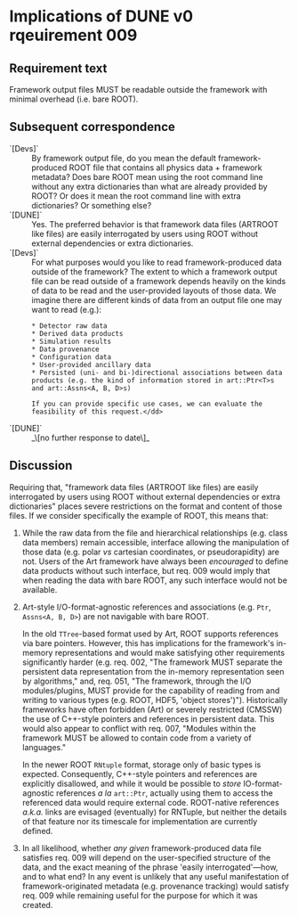 # Implications of DUNE v0 rqeuirement 009 #

## Requirement text

Framework output files MUST be readable outside the framework with minimal overhead (i.e. bare ROOT).

## Subsequent correspondence

<dl>
<dt>`[Devs]`</dt>
<dd>By framework output file, do you mean the default framework-produced ROOT file that contains all physics data + framework metadata?  Does bare ROOT mean using the root command line without any extra dictionaries than what are already provided by ROOT?  Or does it mean the root command line with extra dictionaries?  Or something else?</dd>

<dt>`[DUNE]`</dt>
<dd>Yes. The preferred behavior is that framework data files (ARTROOT like files) are easily interrogated by users using ROOT without external dependencies or extra dictionaries.</dd>

<dt>`[Devs]`</dt>
<dd>For what purposes would you like to read framework-produced data outside of the framework? The extent to which a framework output file can be read outside of a framework depends heavily on the kinds of data to be read and the user-provided layouts of those data. We imagine there are different kinds of data from an output file one may want to read (e.g.):

    * Detector raw data
    * Derived data products
    * Simulation results
    * Data provenance
    * Configuration data
    * User-provided ancillary data
    * Persisted (uni- and bi-)directional associations between data products (e.g. the kind of information stored in art::Ptr<T>s and art::Assns<A, B, D>s)

    If you can provide specific use cases, we can evaluate the feasibility of this request.</dd>

<dt>`[DUNE]`</dt>
<dd>_\[no further response to date\]_</dd>
</dl>

## Discussion

Requiring that, "framework data files (ARTROOT like files) are easily interrogated by users using ROOT without external dependencies or extra dictionaries" places severe restrictions on the format and content of those files. If we consider specifically the example of ROOT, this means that:

1. While the raw data from the file and hierarchical relationships (e.g. class data members) remain accessible, interface allowing the manipulation of those data (e.g. polar _vs_ cartesian coordinates, or pseudorapidity) are not. Users of the Art framework have always been _encouraged_ to define data products without such interface, but req. 009 would imply that when reading the data with bare ROOT, any such interface would not be available.

1. Art-style I/O-format-agnostic references and associations (e.g. `Ptr`, `Assns<A, B, D>`) are not navigable with bare ROOT.

   In the old `TTree`-based format used by Art, ROOT supports references via bare pointers. However, this has implications for the framework's in-memory representations and would make satisfying other requirements significantly harder (e.g. req. 002, "The framework MUST separate the persistent data representation from the in-memory representation seen by algorithms," and, req. 051, "The framework, through the I/O modules/plugins, MUST provide for the capability of reading from and writing to various types (e.g. ROOT, HDF5, 'object stores')"). Historically frameworks have often forbidden (Art) or severely restricted (CMSSW) the use of C++-style pointers and references in persistent data. This would also appear to conflict with req. 007, "Modules within the framework MUST be allowed to contain code from a variety of languages."
   
   In the newer ROOT `RNtuple` format, storage only of basic types is expected. Consequently, C++-style pointers and references are explicitly disallowed, and while it would be possible to _store_ IO-format-agnostic references _a la_ `art::Ptr`, actually using them to access the referenced data would require external code. ROOT-native references _a.k.a._ links are evisaged (eventually) for RNTuple, but neither the details of that feature nor its timescale for implementation are currently defined.

1. In all likelihood, whether _any given_ framework-produced data file satisfies req. 009 will depend on the user-specified structure of the data, and the exact meaning of the phrase 'easily interrogated'—how, and to what end? In any event is unlikely that any useful manifestation of framework-originated metadata (e.g. provenance tracking) would satisfy req. 009 while remaining useful for the purpose for which it was created.
